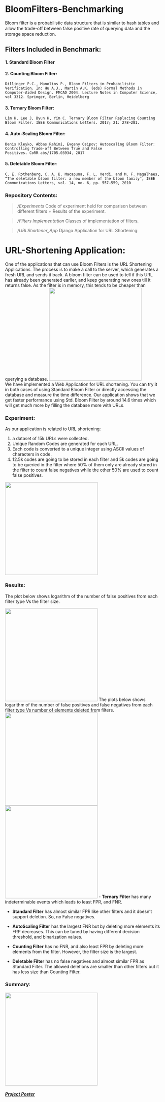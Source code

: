 # BloomFilters-Benchmarking
 Bloom filter is a probabilistic data structure that is similar to hash tables and allow the trade-oﬀ between false positive rate of querying data and the storage space reduction. 
 ## Filters Included in Benchmark: 
  #### 1. Standard Bloom Filter
  #### 2. Counting Bloom Filter:
    Dillinger P.C., Manolios P., Bloom Filters in Probabilistic Verification. In: Hu A.J., Martin A.K. (eds) Formal Methods in Computer-Aided Design. FMCAD 2004. Lecture Notes in Computer Science, vol 3312. Springer, Berlin, Heidelberg
  #### 3. Ternary Bloom Filter:
    Lim H, Lee J, Byun H, Yim C. Ternary Bloom Filter Replacing Counting Bloom Filter. IEEE Communications Letters. 2017; 21: 278–281.
  #### 4. Auto-Scaling Bloom Filter:
    Denis Kleyko, Abbas Rahimi, Evgeny Osipov: Autoscaling Bloom Filter: Controlling Trade-off Between True and False Positives. CoRR abs/1705.03934, 2017
  #### 5. Deletable Bloom Filter:
    C. E. Rothenberg, C. A. B. Macapuna, F. L. Verdi, and M. F. Magalhaes, “The deletable bloom filter: a new member of the bloom family”, IEEE Communications Letters, vol. 14, no. 6, pp. 557–559, 2010

### Repository Contents:
  > <i> /Experiments</i> 
  Code of experiment held for comparison between different filters + Results of the experiment.
  
  > <i> /Filters Implementation</i>
  Classes of implementation of filters.
  
  > <i> /URLShortener_App</i>
  Django Application for URL Shortening

# URL-Shortening Application:
  One of the applications that can use Bloom Filters is the URL Shortening Applications. The process is to make a call to the server, which generates a fresh URL and sends it back. A bloom filter can be used to tell if this URL has already been generated earlier, and keep generating new ones till it returns false. As the filter is in memory, this tends to be cheaper than querying a database.
<img src="https://github.com/mmaher22/BloomFilters-Benchmarking/blob/master/URLShortener_App/AppDiagram.png" width=300>  
  We have implemented a Web Application for URL shortening. You can try it in both cases of using Standard Bloom Filter or directly accessing the database and measure the time difference. Our application shows that we get faster performance using Std. Bloom Filter by around 14.6 times which will get much more by filling the database more with URLs. 
  

### Experiment:
As our application is related to URL shortening: 
  1. a dataset of 15k URLs were collected.  
  2. Unique Random Codes are generated for each URL. 
  3. Each code is converted to a unique integer using ASCII values of characters in code.
  4. 12.5k codes are going to be stored in each filter and 5k codes are going to be queried in the filter where 50% of them only are already stored in the filter to count false negatives while the other 50% are used to count false positives.

<img src="https://github.com/mmaher22/BloomFilters-Benchmarking/blob/master/Experiment/Experiment_Diagram.png" width=300>  

### Results:
The plot below shows logarithm of the number of false positives from each filter type Vs the filter size.

<img src="https://github.com/mmaher22/BloomFilters-Benchmarking/blob/master/Experiment/Results/FPs_VS_FilterSize.png" width=300>  
The plots below shows logarithm of the number of false positives and false negatives from each filter type Vs number of elements deleted from filters.

<img src="https://github.com/mmaher22/BloomFilters-Benchmarking/blob/master/Experiment/Results/FNs_VS_deletedItems.png" width=300>  
<img src="https://github.com/mmaher22/BloomFilters-Benchmarking/blob/master/Experiment/Results/FPs_VS_deletedItems.png" width=300>  
  - <b>Ternary Filter</b> has many indeterminable events which leads  to least FPR, and FNR.
  
  - <b>Standard Filter</b> has almost similar FPR like other filters and it doesn’t support deletion. So, no False negatives.
  
  - <b>AutoScaling Filter</b> has the largest FNR but by deleting more elements its FRP decreases. This can be tuned by having different decision threshold, and binarization values.
  
  - <b>Counting Filter</b> has no FNR, and also least FPR by deleting more elements from the filter. However, the filter size is the largest.
  
  - <b>Deletable Filter</b> has no false negatives and almost similar FPR as Standard Filter. The allowed deletions are smaller than other filters but it has less size than Counting Filter.

### Summary:
<img src="https://github.com/mmaher22/BloomFilters-Benchmarking/blob/master/Experiment/Results/summary.jpg" width=300>  

##### [Project Poster](https://github.com/mmaher22/BloomFilters-Benchmarking/blob/master/Project_Poster.pdf)
